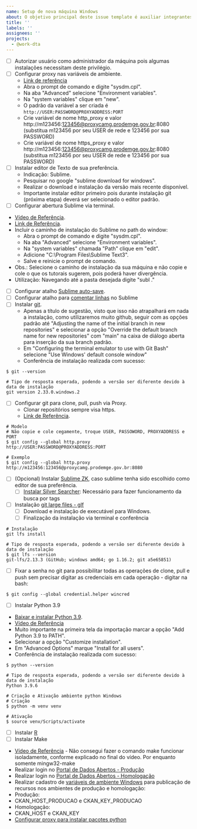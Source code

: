 ```yaml
---
name: Setup de nova máquina Windows
about: O objetivo principal deste issue template é auxiliar integrantes da DTA a configurar máquinas windows.
title: ''
labels: ''
assignees: ''
projects:
  - @work-dta
---
```


- [ ] Autorizar usuário como administrador da máquina pois algumas instalações necessitam deste privilégio.
- [ ] Configurar proxy nas variáveis de ambiente.
  - [Link de referência](https://docs.cloudfoundry.org/cf-cli/http-proxy.html) 
  - Abra o prompt de comando e digite "sysdm.cpl".
  - Na aba "Advanced" selecione "Environment variables".
  - Na "system variables" clique em "new".
  - O padrão da variável a ser criada é `http://USER:PASSWORD@PROXYADDRESS:PORT`
  - Crie variável de nome http_proxy e valor http://m123456:123456@proxycamg.prodemge.gov.br:8080 (substitua m123456 por seu USER de rede e 123456 por sua PASSWORD)
  - Crie variável de nome https_proxy e valor http://m123456:123456@proxycamg.prodemge.gov.br:8080 (substitua m123456 por seu USER de rede e 123456 por sua PASSWORD)
- [ ] Instalar editor de Texto de sua preferência.
  * Indicação: Sublime.
  * Pesquisar no google "sublime download for windows".
  * Realizar o download e instalação da versão mais recente disponível.
  * Importante instalar editor primeiro pois durante instalação git (próxima etapa) deverá ser selecionado o editor padrão.
- [ ] Configurar abertura Sublime via terminal.
 - [Vídeo de Referência](https://www.youtube.com/watch?v=MlnH8t4S4Qw).
 - [Link de Referência](https://stackoverflow.com/questions/9440639/sublime-text-from-command-line#:~:text=Add%20the%20installation%20folder%20to,cpl).
 - Incluir o caminho de instalação do Sublime no path do window:
   - Abra o prompt de comando e digite "sysdm.cpl".
   - Na aba "Advanced" selecione "Environment variables".
   - Na "system variables" chamada "Path" clique em "edit".
   - Adicione "C:\Program Files\Sublime Text3".
   - Salve e reinicie o prompt de comando.
 - Obs.: Selecione o caminho de instalação da sua máquina e não copie e cole o que os tutorais sugerem, pois poderá haver divergência.
 - Utilização: Navegando até a pasta desejada digite "subl ."
- [ ] Configurar atalho [Sublime auto-save](https://lucybain.com/resources/setting-up-sublime-autosave/).
- [ ] Configurar atalho para [comentar linhas](https://newbedev.com/shortcut-to-comment-out-a-block-of-code-with-sublime-text) no Sublime
- [ ] Instalar [git](https://git-scm.com/).
  -  Apenas a título de sugestão, visto que isso não atrapalhará em nada a instalação, como utilizaremos muito github, seguir com as opções padrão até "Adjusting the name of the initial branch in new repositories" e selecionar a opção "Override the default branch name for new repositories" com "main" na caixa de diálogo aberta para inserção da sua branch padrão. 
  -  Em "Configuring the terminal emulator to use with Git Bash" selecione "Use Windows' default console window"
  - Conferência de instalação realizada com sucesso:

```Git Bash Terminal
$ git --version

# Tipo de resposta esperada, podendo a versão ser diferente devido à data de instalação
git version 2.33.0.windows.2
```

- [ ] Configurar git para clone, pull, push via Proxy.
  - Clonar repositórios sempre visa https. 
  - [Link de Referência](https://stackoverflow.com/questions/18356502/github-failed-to-connect-to-github-443-windows-failed-to-connect-to-github). 

```Git Bash Terminal
# Modelo
# Não copie e cole cegamente, troque USER, PASSOWORD, PROXYADDRESS e PORT
$ git config --global http.proxy http://USER:PASSWORD@PROXYADDRESS:PORT

# Exemplo
$ git config --global http.proxy http://m123456:123456@proxycamg.prodemge.gov.br:8080
```
- [ ] (Opcional) Instalar [Sublime ZK](https://github.com/renerocksai/sublime_zk), caso sublime tenha sido escolhido como editor de sua preferência.
  - [ ] [Instalar Silver Searcher](https://github.com/renerocksai/sublime_zk#installing-the-silver-searcher): Necessário para fazer funcionamento da busca por tags
- [ ] Instalação [git large files - glf](https://git-lfs.github.com/)
  - [ ] Download e instalação de executável para Windows.
  - [ ] Finalização da instalação via terminal e conferência 

```Git Bash Terminal
# Instalação
git lfs install

# Tipo de resposta esperada, podendo a versão ser diferente devido à data de instalação
$ git lfs --version
git-lfs/2.13.3 (GitHub; windows amd64; go 1.16.2; git a5e65851)
```
- [ ] Fixar a senha no git para possibilitar todas as operações de clone, pull e push sem precisar digitar as credenciais em cada operação - digitar na bash:
````
$ git config --global credential.helper wincred
````

- [ ] Instalar Python 3.9
 - [Baixar e instalar Python 3.9](https://www.python.org/downloads/).
  - [Vídeo de Referência](https://www.youtube.com/watch?v=8aZkrsIQT3Y)
  - Muito importante na primeira tela da importação marcar a opção "Add Python 3.9 to PATH".
  - Selecionar a opção "Customize installation".
  - Em "Advanced Options" marque "Install for all users".
  - Conferência de instalação realizada com sucesso:

```Git Bash Terminal
$ python --version

# Tipo de resposta esperada, podendo a versão ser diferente devido à data de instalação
Python 3.9.6

# Criação e Ativação ambiente python Windows
# Criação
$ python -m venv venv

# Ativação
$ source venv/Scripts/activate
```
- [ ] Instalar [R](https://vps.fmvz.usp.br/CRAN/)
- [ ] Instalar Make
 - [Vídeo de Referência](https://www.youtube.com/watch?v=taCJhnBXG_w) - Não consegui fazer o comando make funcionar isoladamente, conforme explicado no final do vídeo. Por enquanto somente  mingw32-make
- Realizar login no [Portal de Dados Abertos - Produção](https://dados.mg.gov.br)
- Realizar login no [Portal de Dados Abertos - Homologação](https://homologa.cge.mg.gov.br)
- Realizar cadastro de [variáveis de ambiente Windows](https://www.architectryan.com/2018/08/31/how-to-change-environment-variables-on-windows-10/) para publicação de recursos nos ambientes de produção e homologação:
 - Produção:
  - CKAN_HOST_PRODUCAO e CKAN_KEY_PRODUCAO
 - Homologação:
  - CKAN_HOST e CKAN_KEY
- [Configurar proxy para instalar pacotes python](https://leifengblog.net/blog/how-to-use-pip-behind-a-proxy/)
